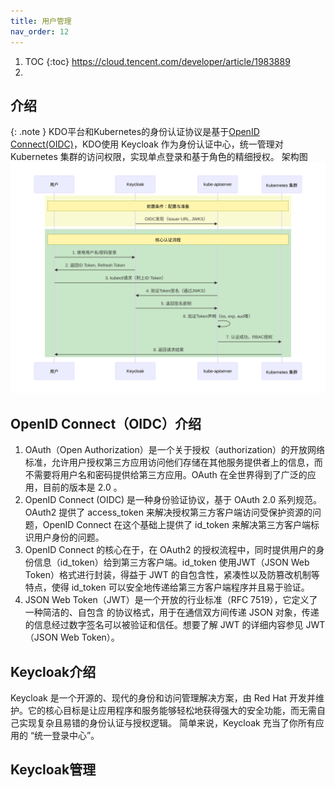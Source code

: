 ```yaml
---
title: 用户管理
nav_order: 12
---
```


1. TOC
{:toc}
https://cloud.tencent.com/developer/article/1983889
2. 
## 介绍

{: .note }
KDO平台和Kubernetes的身份认证协议是基于[OpenID Connect(OIDC)](#openid-connectoidc介绍)，KDO使用 Keycloak 作为身份认证中心，统一管理对 Kubernetes 集群的访问权限，实现单点登录和基于角色的精细授权。
架构图
![](img/auth-arch.svg)

##  OpenID Connect（OIDC）介绍
1. OAuth（Open Authorization）是一个关于授权（authorization）的开放网络标准，允许用户授权第三方应用访问他们存储在其他服务提供者上的信息，而不需要将用户名和密码提供给第三方应用。OAuth 在全世界得到了广泛的应用，目前的版本是 2.0 。
2. OpenID Connect (OIDC) 是一种身份验证协议，基于 OAuth 2.0 系列规范。OAuth2 提供了 access_token 来解决授权第三方客户端访问受保护资源的问题，OpenID Connect 在这个基础上提供了 id_token 来解决第三方客户端标识用户身份的问题。
3. OpenID Connect 的核心在于，在 OAuth2 的授权流程中，同时提供用户的身份信息（id_token）给到第三方客户端。id_token 使用JWT（JSON Web Token）格式进行封装，得益于 JWT 的自包含性，紧凑性以及防篡改机制等特点，使得 id_token 可以安全地传递给第三方客户端程序并且易于验证。
4. JSON Web Token（JWT）是一个开放的行业标准（RFC 7519），它定义了一种简洁的、自包含 的协议格式，用于在通信双方间传递 JSON 对象，传递的信息经过数字签名可以被验证和信任。想要了解 JWT 的详细内容参见 JWT（JSON Web Token）。


## Keycloak介绍
Keycloak 是一个开源的、现代的身份和访问管理解决方案，由 Red Hat 开发并维护。它的核心目标是让应用程序和服务能够轻松地获得强大的安全功能，而无需自己实现复杂且易错的身份认证与授权逻辑。
简单来说，Keycloak 充当了你所有应用的 “统一登录中心”。


## Keycloak管理